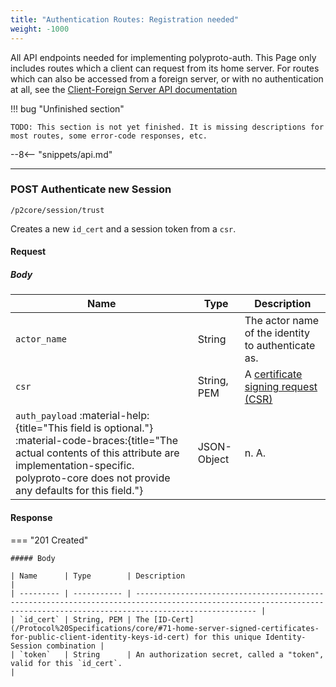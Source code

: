 ```yaml
---
title: "Authentication Routes: Registration needed"
weight: -1000
---
```


All API endpoints needed for implementing polyproto-auth.
This Page only includes routes which a client can request from its home server. For routes which
can also be accessed from a foreign server, or with no authentication at all, see the
[Client-Foreign Server API documentation](../Client-Foreign%20Server%20API/index.md)

!!! bug "Unfinished section"

    TODO: This section is not yet finished. It is missing descriptions for most routes, some error-code responses, etc.

--8<-- "snippets/api.md"

---

### <span class="request-h"><span class="request request-post">POST</span> Authenticate new Session</span>

`/p2core/session/trust`

Creates a new `id_cert` and a session token from a `csr`.

#### Request

##### Body

| Name                                                                                                                                                                                                                            | Type           | Description                                                                                                                         |
| ------------------------------------------------------------------------------------------------------------------------------------------------------------------------------------------------------------------------------- | -------------- | ----------------------------------------------------------------------------------------------------------------------------------- |
| `actor_name`                                                                                                                                                                                                                      | String         | The actor name of the identity to authenticate as.                                                                                       |
| `csr`                                                                                                                                                                                                                           | String, PEM | A [certificate signing request (CSR)](/Protocol%20Specifications/core/#71-home-server-signed-certificates-for-public-client-identity-keys-id-cert) |                                                                                                  |
| `auth_payload` :material-help:{title="This field is optional."} :material-code-braces:{title="The actual contents of this attribute are implementation-specific. polyproto-core does not provide any defaults for this field."} | JSON-Object    | n. A.                                                                                                                                |

#### Response

=== "201 Created"

    ##### Body

    | Name      | Type        | Description                                                                                                                                                             |
    | --------- | ----------- | ----------------------------------------------------------------------------------------------------------------------------------------------------------------------- |
    | `id_cert` | String, PEM | The [ID-Cert](/Protocol%20Specifications/core/#71-home-server-signed-certificates-for-public-client-identity-keys-id-cert) for this unique Identity-Session combination |
    | `token`   | String      | An authorization secret, called a "token", valid for this `id_cert`.                                                                                                    |
